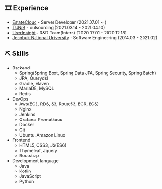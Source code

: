 <!--## Introduction-->

<!--<img width = "200" src = "https://user-images.githubusercontent.com/40849381/106761529-41bdd280-6678-11eb-946b-0ce3034e3014.jpg">-->

<!--- Email : tkdwl06@naver.com, tkdwl06@gmail.com
- Github : https://github.com/sangdee-->

## 🎞 Experience
- [EstateCloud](https://woodaebbang.com/) - Server Developer (2021.07.01 ~ )
- [TUNiB](http://tunib.ai/) - outsourcing (2021.03.14 - 2021.04.10)
- [UserInsight](https://userinsight.co.kr/) - R&D Team(Intern) (2020.07.01 - 2020.12.18)
- [Jeonbuk National University](https://software.jbnu.ac.kr/software/index.do) - Software Engineering (2014.03 - 2021.02)

## ⛏️ Skills
* Backend
    * Spring(Spring Boot, Spring Data JPA, Spring Security, Spring Batch)
    * JPA, Querydsl
    * Gradle, Maven
    * MariaDB, MySQL
    * Redis
* DevOps
    * Aws(EC2, RDS, S3, Route53, ECR, ECS)
    * Nginx
    * Jenkins
    * Grafana, Prometheus
    * Docker
    * Git
    * Ubuntu, Amazon Linux
* Frontend
    * HTML5, CSS3, JS(ES6)
    * Thymeleaf, Jquery
    * Bootstrap
* Development language
    * Java
    * Kotlin
    * JavaScript
    * Python

<!--## 💻 Projects

### EstateCloud (2021.07.01 ~ )
 - 기술셋 : Java17, SpringBoot, Aws(ec2,rds,s3,ecr), Jenkins, Docker, Nginx, Mysql, window(cafe24) 
 
#### AWS 서버 이전
- 소개 : 스펙 업데이트로 인한 서버 이전(cafe24 server -> AWS server)
- 역할 : AWS Ec2(Amazon linux2)서버 셋팅 및 배포 자동화 셋팅
- 관련기술 : AWS, Docker, Jenkins, Nginx, certbot

#### 등기부 등본 자동 결제 서비스
- 소개 : 사내 매물에 대한 등기부등본 자동 결제 및 업로드 모듈     
- 역할 : 자동화 기능 개발
- 키워드 : Window 서버(cafe24), Autohotkey, Selenium, Spring boot

#### 부동산써브(네이버) 부동산 매물 자동 광고 업로드 모듈
- 소개 : 사내 보유 부동산 매물의 정보를 바탕으로 자동으로 네이버 부동산에 광고해주는 서비스 모듈
- 역할 : 자동화 광고 시스템 설계 및 구현
- 기술 : Jsoup, Spring boot

#### 아파트는 우대빵
- 소개 : 국내 최대 아파트 매물 보유 부동산 중개 서비스 앱
- 역할 : 매물소개 및 지도 관련 api 개발
- 관련기술 : Querydsl, JPA, MySql, Spring boot, AWS(EC2,RDS,S3)
- 
#### 관리자 페이지
- 소개 : 사내 서비스를 관리하는 관리자 페이지
- 역할 : 매물 확보 통계 기능 구현, 매물 리스트 다수의 기능 수정 및 버그 픽스, 권한 관리, 정산서비스 관리, 데이터 스크랩 등등 다양한 기능 구현
- 관련기술 : Spring boot, Spring Security, Spring Batch, JPA, Querydsl, AWS(EC2,RDS,S3,Ecr), Gradle, Thymeleaf, Jenkins



<br/><br/>

### TUNiB (2021.03.14 - 2021.04.10)

#### Mintchoco(prototype)
- 소개 : 논쟁이 자주 일어나는 다양한 주제에 관해 토론하는 유사 밸런스 게임 서비스(글로벌 토론 플랫폼을 위한 프로토타입 개발)
- 참여기간 : 2021.03.14 - 2021.04.10
- 역할 : 전체 웹 서비스 개발
- 관련기술 : Stomp, SocketJs, Spring boot, Spring Data JPA, Thymeleaf, Maven, MariaDB  

<br/><br/>

### UserInsight (2020.07.01 - 2020.12.18)

#### AllinB 관리자 페이지
- 소개 : 성형&시술 정보 앱을 관리하는 관리자 페이지
- 역할 : 기능 개발 및 View 구현
- 관련기술 : Java8, Spring boot, Spring Security, Spring Data JPA, Querydsl, Hibernate, Thymeleaf, Maven, MariaDB

#### AllinB Mobile
- 소개 : 성형&시술 정보 앱
- 역할 : RestAPI 호출 및 연동 , View 구현
- 관련기술 : TypeScript, React Native, MobX-state-tree, axios, NodeJS, yarn, webpack, MariaDB

#### [허브넷](https://herbnet.kr)
- 소개 : 과학기술정보통신부, NIA(한국정보화진흥원)가 추진하는 ‘인공지능 학습용 데이터 구축 사업 (2차)’ 과제로 선정된 ‘동의보감 약초 판별 AI 데이터 및 AR 구축’에 필요한 약초 사진 데이터 수집을 위한 크라우드 소싱 플랫폼
- 역할 : 기능 개발 및 View 구현
- 관련기술 : Java8, Spring boot, Spring Security, Spring Data JPA, Querydsl, Thymeleaf, Maven, MariaDB

#### 바로farm 관리자 페이지
- 소개 : 농작물 직거래 플랫폼 사이트 관리자 페이지
- 역할 : 기능 개발 및 View 구현
- 관련기술 : Java8, Spring boot, Spring Security, Spring Data JPA, Querydsl, Thymeleaf, Maven, MariaDB

#### 한우 소화율 탐지 웹
- 소개 : 한우 농장을 관리해주는 웹 서비스로 CCTV로 농장을 관찰하여 농장에 있는 한우가 특이사항이 있는 경우 결과를 실시간으로 인공지능 데이터 분석 서비스에 전달하여 받은 데이터의 결과를 유저에게 전달해주는 웹 서비스
- 역할 : 전체 기능 개발 및 전체 View 구현 / 템플릿을 변환하여 6개의 프로젝트 구축
- 관련기술 : Java8, Spring boot, Spring Security, Spring Data JPA, Querydsl, Thymeleaf, Maven, MariaDB

## ⌨️ Personal Projects

### [kss-java](https://github.com/sangdee/kss-java)
- 2021.08
- 소개 : 한국어 문장 분리기 오픈소스 라이브러리
- 관련기술 : Java, Maven, Gradle -->
